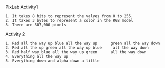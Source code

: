PixLab
Activity1

    1. It takes 8 bits to represent the valyes from 0 to 255.
    2. It takes 3 bytes to represent a color in the RGB model
    3. There are 307,000 pixels
    
Activity 2

    1. Red all the way up blue all the way up      green all the way down
    2. Red all the up green all the way up blue     all the way down
    3. Red half way blue all the way up green      all the way down
    4. Everything all the way up
    5. Everything down and alpha down a little


